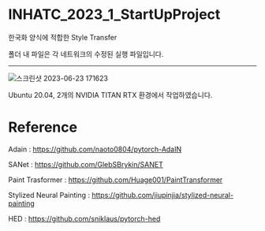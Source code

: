 # INHATC_2023_1_StartUpProject

한국화 양식에 적합한 Style Transfer


폴더 내 파일은 각 네트워크의 수정된 실행 파일입니다.

* * *




![스크린샷 2023-06-23 171623](https://github.com/startedourmission/INHATC_2023_1_StartUpProject/assets/53049011/c7e1d87c-957c-4a0f-85f2-6cb84660358d)


Ubuntu 20.04, 2개의 NVIDIA TITAN RTX 환경에서 작업하였습니다.





# Reference

Adain : https://github.com/naoto0804/pytorch-AdaIN


SANet : https://github.com/GlebSBrykin/SANET


Paint Trasformer : https://github.com/Huage001/PaintTransformer


Stylized Neural Painting :  https://github.com/jiupinjia/stylized-neural-painting


HED : https://github.com/sniklaus/pytorch-hed
